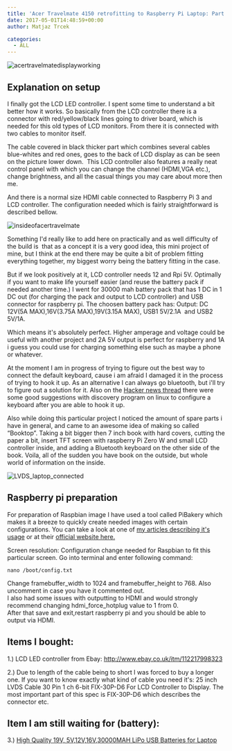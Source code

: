 ```yaml
---
title: 'Acer Travelmate 4150 retrofitting to Raspberry Pi Laptop: Part 2 – Working LCD and Raspbian'
date: 2017-05-01T14:48:59+00:00
author: Matjaz Trcek

categories:
  - ALL
---
```

![acertravelmatedisplayworking](posts/acertravelmatedisplayworking.jpg "")

## Explanation on setup

I finally got the LCD LED controller. I spent some time to understand a bit better how it works. So basically from the LCD controller there is a connector with red/yellow/black lines going to driver board, which is needed for this old types of LCD monitors. From there it is connected with two cables to monitor itself.

The cable covered in black thicker part which combines several cables blue-whites and red ones, goes to the back of LCD display as can be seen on the picture lower down.  This LCD controller also features a really neat control panel with which you can change the channel (HDMI,VGA etc.), change brightness, and all the casual things you may care about more then me.

And there is a normal size HDMI cable connected to Raspberry Pi 3 and LCD controller. The configuration needed which is fairly straightforward is described bellow.

![insideofacertravelmate](posts/insideofacertravelmate.jpg "")

Something I'd really like to add here on practically and as well difficulty of the build is  that as a concept it is a very good idea, this mini project of mine, but I think at the end there may be quite a bit of problem fitting everything together, my biggest worry being the battery fitting in the case.

But if we look positively at it, LCD controller needs 12 and Rpi 5V. Optimally if you want to make life yourself easier (and reuse the battery pack if needed another time.) I went for 30000 mah battery pack that has 1 DC in 1 DC out (for charging the pack and output to LCD controller) and USB connector for raspberry pi. The choosen battery pack has: Output: DC 12V(5A MAX),16V(3.75A MAX),19V(3.15A MAX), USB1 5V/2.1A  and USB2 5V/1A.

Which means it's absolutely perfect. Higher amperage and voltage could be useful with another project and 2A 5V output is perfect for raspberry and 1A i guess you could use for charging something else such as maybe a phone or whatever.

At the moment I am in progress of trying to figure out the best way to connect the default keyboard, cause i am afraid I damaged it in the process of trying to hook it up. As an alternative I can always go bluetooth, but i'll try to figure out a solution for it. Also on the [Hacker news thread](https://news.ycombinator.com/item?id=13967312) there were some good suggestions with discovery program on linux to configure a keyboard after you are able to hook it up.

Also while doing this particular project I noticed the amount of spare parts i have in general, and came to an awesome idea of making so called &#8220;Booktop&#8221;. Taking a bit bigger then 7 inch book with hard covers, cutting the paper a bit, insert TFT screen with raspberry Pi Zero W and small LCD controller inside, and adding a Bluetooth keyboard on the other side of the book. Voila, all of the sudden you have book on the outside, but whole world of information on the inside.

![LVDS_laptop_connected](posts/LVDS_laptop_connected.jpg "")

## **Raspberry pi preparation**

For preparation of Raspbian image I have used a tool called PiBakery which makes it a breeze to quickly create needed images with certain configurations. You can take a look at one of [my articles describing it's usage](https://codeandunicorns.com/pibakery-example-first-setup-wifi-boot-vnc/) or at their [official website here.](http://www.pibakery.org/)

Screen resolution: Configuration change needed for Raspbian to fit this particular screen. Go into terminal and enter following command:

`nano /boot/config.txt`

Change framebuffer\_width to 1024 and framebuffer\_height to 768. Also uncomment in case you have it commented out.  
I also had some issues with outputting to HDMI and would strongly recommend changing hdmi\_force\_hotplug value to 1 from 0.  
After that save and exit,restart raspberry pi and you should be able to output via HDMI.

## Items I bought:

1.) LCD LED controller from Ebay: <http://www.ebay.co.uk/itm/112217998323>

2.) Due to length of the cable being to short I was forced to buy a longer one. If you want to know exactly what kind of cable you need it's: 25 inch LVDS Cable 30 Pin 1 ch 6-bit FIX-30P-D6 For LCD Controller to Display. The most important part of this spec is FIX-30P-D6 which describes the connector etc.

## Item I am still waiting for (battery):

3.) [High Quality 19V, 5V,12V,16V,30000MAH LiPo USB Batteries for Laptop](https://www.aliexpress.com/item/High-Quality-19V-5V-12V-16V-30000MAH-LiPo-USB-Batteries-for-Laptop-Mobile-phone-Power-Bank/32570079504.html)